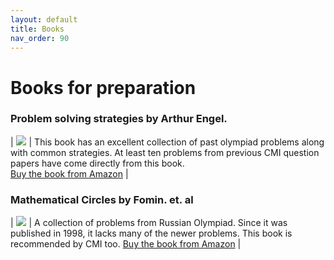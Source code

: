 ```yaml
---
layout: default
title: Books
nav_order: 90
---
```


# Books for preparation



### Problem solving strategies by Arthur Engel.


| <a target="_blank"  href="https://www.amazon.in/gp/product/1493970755/ref=as_li_tl?ie=UTF8&camp=3638&creative=24630&creativeASIN=1493970755&linkCode=as2&tag=cmientrance-21&linkId=c6f6343e6abd52d22310f8b040a2a136"><img border="0" src="//ws-in.amazon-adsystem.com/widgets/q?_encoding=UTF8&MarketPlace=IN&ASIN=1493970755&ServiceVersion=20070822&ID=AsinImage&WS=1&Format=_SL250_&tag=cmientrance-21"></a><img src="//ir-in.amazon-adsystem.com/e/ir?t=cmientrance-21&l=am2&o=31&a=1493970755" width="1" height="1" border="0" alt="" rel="nofollow" style="border:none !important; margin:0px !important;" /> | This book has an excellent collection of past olympiad problems along with common strategies.  At least ten problems from previous CMI question papers have come directly from this book.<br>  <a href="https://amzn.to/30EkFAk" rel="nofollow">Buy the book from Amazon</a> |



### Mathematical Circles by Fomin. et. al



| <a target="_blank"  href="https://www.amazon.in/gp/product/8173711151/ref=as_li_tl?ie=UTF8&camp=3638&creative=24630&creativeASIN=8173711151&linkCode=as2&tag=cmientrance-21&linkId=52713571561a9bb0f26abae941f3bcda"><img border="0" src="//ws-in.amazon-adsystem.com/widgets/q?_encoding=UTF8&MarketPlace=IN&ASIN=8173711151&ServiceVersion=20070822&ID=AsinImage&WS=1&Format=_SL250_&tag=cmientrance-21" ></a><img src="//ir-in.amazon-adsystem.com/e/ir?t=cmientrance-21&l=am2&o=31&a=8173711151" width="1" height="1" border="0" alt="" rel="nofollow" style="border:none !important; margin:0px !important;" /> | A collection of problems from Russian Olympiad. Since it was published in 1998, it lacks many of the newer problems. This book is recommended by CMI too.  <a href="https://amzn.to/2F7beRv" rel="nofollow">Buy the book from Amazon</a> |








